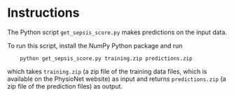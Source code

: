 # Instructions

The Python script `get_sepsis_score.py` makes predictions on the input data.

To run this script, install the NumPy Python package and run

        python get_sepsis_score.py training.zip predictions.zip

which takes `training.zip` (a zip file of the training data files, which is available on the PhysioNet website) as input and returns `predictions.zip` (a zip file of the prediction files) as output.
